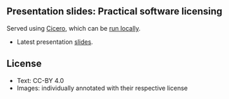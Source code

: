 ## Presentation slides: Practical software licensing

Served using [Cicero](http://cicero.xyz), which can
be [run locally](https://github.com/bast/cicero).

- Latest presentation [slides](https://cicero.xyz/v3/remark/0.14.0/github.com/bast/talk-practical-software-licensing/main/slides.md/).


## License

- Text: CC-BY 4.0
- Images: individually annotated with their respective license
